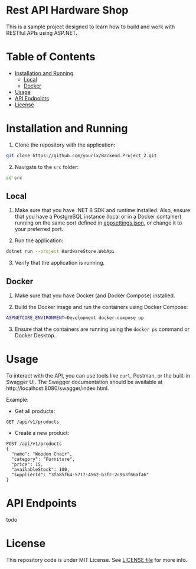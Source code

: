 # Rest API Hardware Shop

This is a sample project designed to learn how to build and work with RESTful APIs using ASP.NET.

# Table of Contents

- [Installation and Running](#installation-and-running)
   - [Local](#local)
   - [Docker](#docker)
- [Usage](#usage)
- [API Endpoints](#api-endpoints)
- [License](#license)

# Installation and Running

1. Clone the repository with the application:

```bash
git clone https://github.com/yourlx/Backend.Project_2.git
```

2. Navigate to the `src` folder:

```bash
cd src
```

## Local

1. Make sure that you have .NET 8 SDK and runtime installed. Also, ensure that you have a PostgreSQL instance (local or
   in a Docker container) running on the same port defined
   in [appsettings.json](src/HardwareStore.WebApi/appsettings.json), or change it to your preferred port.

2. Run the application:

```bash
dotnet run --project HardwareStore.WebApi
```

3. Verify that the application is running.

## Docker

1. Make sure that you have Docker (and Docker Compose) installed.

2. Build the Docker image and run the containers using Docker Compose:

```bash
ASPNETCORE_ENVIRONMENT=Development docker-compose up
```

3. Ensure that the containers are running using the `docker ps` command or Docker Desktop.

# Usage

To interact with the API, you can use tools like `curl`, Postman, or the built-in Swagger UI. The Swagger documentation
should be available at http://localhost:8080/swagger/index.html.

Example:

- Get all products:

```http request
GET /api/v1/products
```

- Create a new product:

```http request
POST /api/v1/products
{
  "name": "Wooden Chair",
  "category": "Furniture",
  "price": 15,
  "availableStock": 100,
  "supplierId": "3fa85f64-5717-4562-b3fc-2c963f66afa6"
}
```

# API Endpoints

todo

# License

This repository code is under MIT License. See [LICENSE file](LICENSE) for more info.
